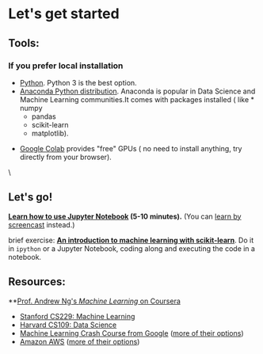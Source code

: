 # Let's get started

## Tools:

### If you prefer local installation

* [Python](https://www.python.org/). Python 3 is the best option.
* [Anaconda Python distribution](https://www.anaconda.com/download/). Anaconda is popular in Data Science and Machine Learning communities.It comes with packages installed ( like * numpy
  * pandas
  * scikit-learn
  * matplotlib).
  
- [Google Colab](https://colab.research.google.com/) provides "free" GPUs ( no need to install anything, try directly from your browser).

\

## Let's go!

**[Learn how to use Jupyter Notebook](http://opentechschool.github.io/python-data-intro/core/notebook.html) (5-10 minutes).** (You can [learn by screencast](https://www.youtube.com/watch?v=qb7FT68tcA8) instead.)

brief exercise: **[An introduction to machine learning with scikit-learn](http://scikit-learn.org/stable/tutorial/basic/tutorial.html)**. Do it in `ipython` or a Jupyter Notebook, coding along and executing the code in a notebook.



## Resources:

**[Prof. Andrew Ng's _Machine Learning_ on Coursera](https://www.coursera.org/learn/machine-learning)
* [Stanford CS229: Machine Learning](https://github.com/afshinea/stanford-cs-229-machine-learning)
* [Harvard CS109: Data Science](https://cs109.github.io/2015/)
 * [Machine Learning Crash Course from Google](https://developers.google.com/machine-learning/crash-course/) ([more of their options](https://cloud.google.com/training/machinelearning-ai))
 * [Amazon AWS](https://aws.amazon.com/machine-learning/mlu/) ([more of their options](https://aws.amazon.com/machine-learning/learn/))
